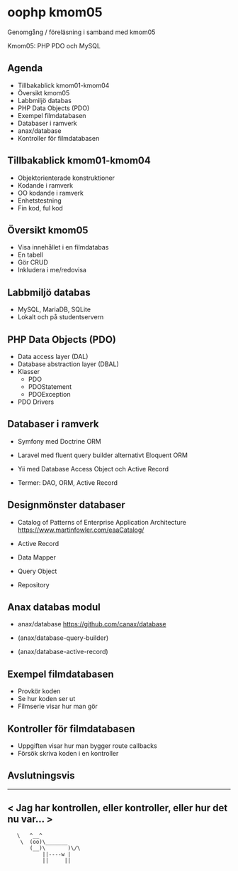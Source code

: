 oophp kmom05
========================

Genomgång / föreläsning i samband med kmom05

Kmom05: PHP PDO och MySQL



Agenda
------------------------

* Tillbakablick kmom01-kmom04
* Översikt kmom05
* Labbmiljö databas
* PHP Data Objects (PDO)
* Exempel filmdatabasen
* Databaser i ramverk
* anax/database
* Kontroller för filmdatabasen



Tillbakablick kmom01-kmom04
------------------------

* Objektorienterade konstruktioner
* Kodande i ramverk
* OO kodande i ramverk
* Enhetstestning
* Fin kod, ful kod



Översikt kmom05
------------------------

* Visa innehållet i en filmdatabas
* En tabell
* Gör CRUD
* Inkludera i me/redovisa



Labbmiljö databas
------------------------

* MySQL, MariaDB, SQLite
* Lokalt och på studentservern



PHP Data Objects (PDO)
------------------------

* Data access layer (DAL)
* Database abstraction layer (DBAL)
* Klasser
    * PDO
    * PDOStatement
    * PDOException
* PDO Drivers



Databaser i ramverk
------------------------

* Symfony med Doctrine ORM
* Laravel med fluent query builder alternativt Eloquent ORM
* Yii med Database Access Object och Active Record

* Termer: DAO, ORM, Active Record



Designmönster databaser
------------------------

* Catalog of Patterns of Enterprise Application Architecture
  https://www.martinfowler.com/eaaCatalog/

* Active Record
* Data Mapper
* Query Object
* Repository



Anax databas modul
------------------------

* anax/database
  https://github.com/canax/database

* (anax/database-query-builder)
* (anax/database-active-record)



Exempel filmdatabasen
------------------------

* Provkör koden
* Se hur koden ser ut
* Filmserie visar hur man gör



Kontroller för filmdatabasen
------------------------

* Uppgiften visar hur man bygger route callbacks
* Försök skriva koden i en kontroller



Avslutningsvis
------------------------

_________________________________________________________________
< Jag har kontrollen, eller kontroller, eller hur det nu var... >
-----------------------------------------------------------------
       \   ^__^
        \  (oo)\_______
           (__)\       )\/\
               ||----w |
               ||     ||
